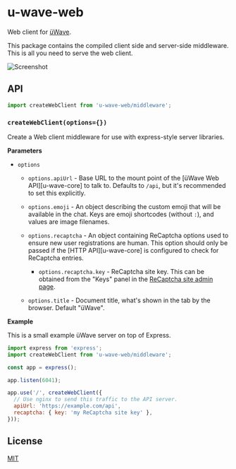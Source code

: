 # u-wave-web

Web client for [üWave][].

This package contains the compiled client side and server-side middleware. This is all you need to serve the web client.

![Screenshot](../assets/screenshot.png)

## API

```js
import createWebClient from 'u-wave-web/middleware';
```

### `createWebClient(options={})`

Create a Web client middleware for use with express-style server libraries.

**Parameters**

 * `options`
   * `options.apiUrl` - Base URL to the mount point of the
     [üWave Web API][u-wave-core] to talk to.
     Defaults to `/api`, but it's recommended to set this explicitly.
   * `options.emoji` - An object describing the custom emoji that will be
     available in the chat. Keys are emoji shortcodes (without `:`), and values
     are image filenames.
   * `options.recaptcha` - An object containing ReCaptcha options used to ensure
     new user registrations are human. This option should only be passed if the
     [HTTP API][u-wave-core] is configured to check for ReCaptcha entries.

     * `options.recaptcha.key` - ReCaptcha site key. This can be obtained from
       the "Keys" panel in the [ReCaptcha site admin page][recaptcha].

   * `options.title` - Document title, what's shown in the tab by the browser.
     Default "üWave".

**Example**

This is a small example üWave server on top of Express.

```js
import express from 'express';
import createWebClient from 'u-wave-web/middleware';

const app = express();

app.listen(6041);

app.use('/', createWebClient({
  // Use nginx to send this traffic to the API server.
  apiUrl: 'https://example.com/api',
  recaptcha: { key: 'my ReCaptcha site key' },
}));
```

## License

[MIT][]

[üWave]: https://u-wave.net
[u-wave-web]: https://npmjs.com/package/u-wave-web
[MIT]: ./LICENSE

[recaptcha]: https://www.google.com/recaptcha/admin#list
